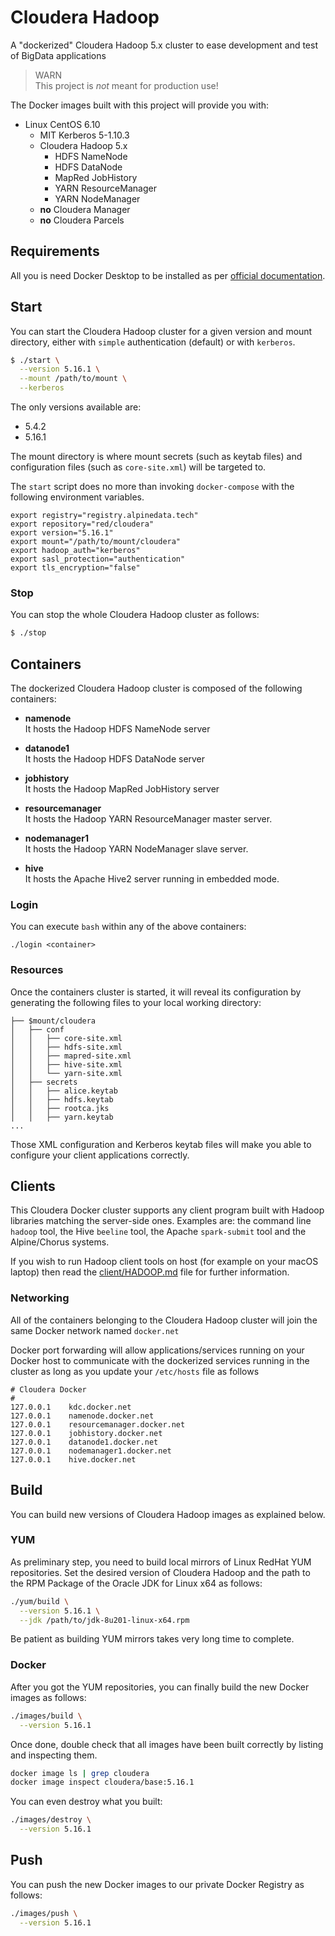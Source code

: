 # Cloudera Hadoop
A "dockerized" Cloudera Hadoop 5.x cluster to ease development and test of BigData applications

> WARN  
> This project is *not* meant for production use!
>

The Docker images built with this project will provide you with:

- Linux CentOS 6.10
  - MIT Kerberos 5-1.10.3
  - Cloudera Hadoop 5.x
      * HDFS NameNode
      * HDFS DataNode
      * MapRed JobHistory
      * YARN ResourceManager
      * YARN NodeManager
  - **no** Cloudera Manager
  - **no** Cloudera Parcels

## Requirements
All you is need Docker Desktop to be installed as per [official documentation](https://www.docker.com/products/docker-desktop).

## Start
You can start the Cloudera Hadoop cluster for a given version and mount directory, either with `simple` authentication (default) or with `kerberos`.

```bash
$ ./start \
  --version 5.16.1 \
  --mount /path/to/mount \
  --kerberos
```

The only versions available are:

- 5.4.2
- 5.16.1

The mount directory is where mount secrets (such as keytab files) and configuration files (such as `core-site.xml`) will be targeted to.

The `start` script does no more than invoking `docker-compose` with the following environment variables.

```
export registry="registry.alpinedata.tech"
export repository="red/cloudera"
export version="5.16.1"
export mount="/path/to/mount/cloudera"
export hadoop_auth="kerberos"
export sasl_protection="authentication"
export tls_encryption="false"
```

### Stop
You can stop the whole Cloudera Hadoop cluster as follows:

```bash
$ ./stop
```

## Containers
The dockerized Cloudera Hadoop cluster is composed of the following containers:

- **namenode**    
  It hosts the Hadoop HDFS NameNode server

- **datanode1**  
  It hosts the Hadoop HDFS DataNode server

- **jobhistory**  
  It hosts the Hadoop MapRed JobHistory server

- **resourcemanager**  
  It hosts the Hadoop YARN ResourceManager master server.

- **nodemanager1**  
  It hosts the Hadoop YARN NodeManager slave server.

- **hive**  
  It hosts the Apache Hive2 server running in embedded mode.


### Login
You can execute `bash` within any of the above containers:

```
./login <container>
```


### Resources
Once the containers cluster is started, it will reveal its configuration by generating the following files to your local working directory:

```
├── $mount/cloudera
│   ├── conf
│   │   ├── core-site.xml
│   │   ├── hdfs-site.xml
│   │   ├── mapred-site.xml
│   │   ├── hive-site.xml
│   │   └── yarn-site.xml
│   ├── secrets
│   │   ├── alice.keytab
│   │   ├── hdfs.keytab
│   │   ├── rootca.jks
│   │   ├── yarn.keytab
...
```
Those XML configuration and Kerberos keytab files will make you able to configure your client applications correctly.


## Clients
This Cloudera Docker cluster supports any client program built with Hadoop libraries matching the server-side ones. Examples are: the command line `hadoop` tool, the Hive `beeline` tool, the Apache `spark-submit` tool and the Alpine/Chorus systems.

If you wish to run Hadoop client tools on host (for example on your macOS laptop) then read the [client/HADOOP.md](./client/HADOOP.md) file for further information.


### Networking
All of the containers belonging to the Cloudera Hadoop cluster will join the same Docker network named `docker.net`

Docker port forwarding will allow applications/services running on your Docker host to communicate with the dockerized services running in the cluster as long as you update your `/etc/hosts` file as follows

```
# Cloudera Docker
#
127.0.0.1    kdc.docker.net
127.0.0.1    namenode.docker.net
127.0.0.1    resourcemanager.docker.net
127.0.0.1    jobhistory.docker.net
127.0.0.1    datanode1.docker.net
127.0.0.1    nodemanager1.docker.net
127.0.0.1    hive.docker.net
```


## Build
You can build new versions of Cloudera Hadoop images as explained below.

### YUM
As preliminary step, you need to build local mirrors of Linux RedHat YUM repositories. Set the desired version of Cloudera Hadoop and the path to the RPM Package of the Oracle JDK for Linux x64 as follows:

```bash
./yum/build \
  --version 5.16.1 \
  --jdk /path/to/jdk-8u201-linux-x64.rpm
```

Be patient as building YUM mirrors takes very long time to complete.

### Docker
After you got the YUM repositories, you can finally build the new Docker images as follows:

```bash
./images/build \
  --version 5.16.1
```

Once done, double check that all images have been built correctly by listing and inspecting them.

```bash
docker image ls | grep cloudera
docker image inspect cloudera/base:5.16.1
```

You can even destroy what you built:

```bash
./images/destroy \
  --version 5.16.1
```

## Push
You can push the new Docker images to our private Docker Registry as follows:

```bash
./images/push \
  --version 5.16.1
```
